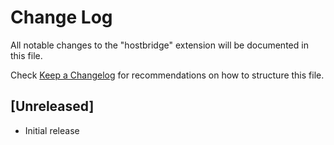# Change Log

All notable changes to the "hostbridge" extension will be documented in this file.

Check [Keep a Changelog](http://keepachangelog.com/) for recommendations on how to structure this file.

## [Unreleased]

- Initial release